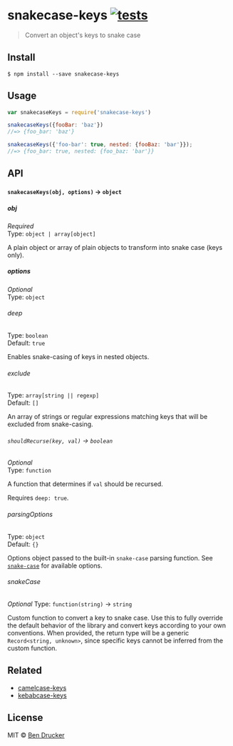 # snakecase-keys [![tests](https://github.com/bendrucker/snakecase-keys/workflows/tests/badge.svg?branch=main)](https://github.com/bendrucker/snakecase-keys/actions?query=workflow%3Atests+branch%3Amain)

> Convert an object's keys to snake case


## Install

```
$ npm install --save snakecase-keys
```


## Usage

```js
var snakecaseKeys = require('snakecase-keys')

snakecaseKeys({fooBar: 'baz'})
//=> {foo_bar: 'baz'}

snakecaseKeys({'foo-bar': true, nested: {fooBaz: 'bar'}});
//=> {foo_bar: true, nested: {foo_baz: 'bar'}}
```

## API

#### `snakecaseKeys(obj, options)` -> `object`

##### obj

*Required*  
Type: `object | array[object]`

A plain object or array of plain objects to transform into snake case (keys only).

##### options

*Optional*  
Type: `object`

###### deep

Type: `boolean`  
Default: `true`

Enables snake-casing of keys in nested objects.

###### exclude

Type: `array[string || regexp]`  
Default: `[]`

An array of strings or regular expressions matching keys that will be excluded from snake-casing.

###### `shouldRecurse(key, val)` -> `boolean`

*Optional*  
Type: `function`

A function that determines if `val` should be recursed.

Requires `deep: true`.

###### parsingOptions

Type: `object`  
Default: `{}`

Options object passed to the built-in `snake-case` parsing function. See [`snake-case`](https://github.com/blakeembrey/change-case/tree/master/packages/snake-case) for available options.

###### snakeCase

*Optional*
Type: `function(string)` -> `string`

Custom function to convert a key to snake case. Use this to fully override the default behavior of the library and convert keys according to your own conventions. When provided, the return type will be a generic `Record<string, unknown>`, since specific keys cannot be inferred from the custom function.

## Related

* [camelcase-keys](https://github.com/sindresorhus/camelcase-keys)
* [kebabcase-keys](https://github.com/mattiloh/kebabcase-keys)

## License

MIT © [Ben Drucker](http://bendrucker.me)
